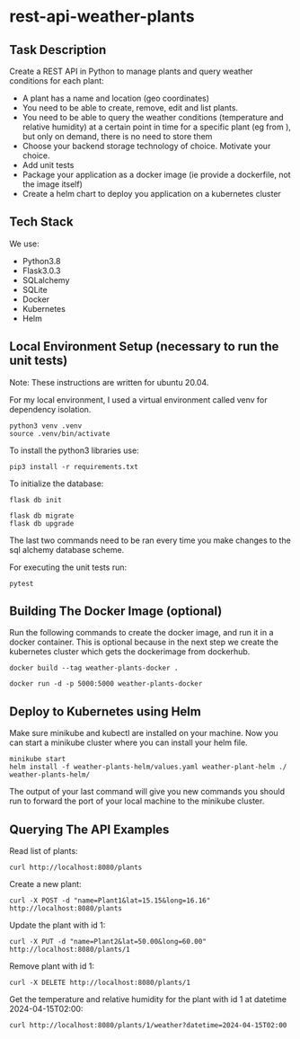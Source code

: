 # rest-api-weather-plants
## Task Description
Create a REST API in Python to manage plants and query weather conditions for each plant:

* A plant has a name and location (geo coordinates)
* You need to be able to create, remove, edit and list plants.
* You need to be able to query the weather conditions (temperature and relative humidity) at a certain point in time for a specific plant (eg from ), but only on demand, there is no need to store them
* Choose your backend storage technology of choice. Motivate your choice.
* Add unit tests
* Package your application as a docker image (ie provide a dockerfile, not the image itself)
* Create a helm chart to deploy you application on a kubernetes cluster

## Tech Stack
We use:
* Python3.8
* Flask3.0.3
* SQLalchemy
* SQLite
* Docker
* Kubernetes
* Helm

## Local Environment Setup (necessary to run the unit tests)

Note: These instructions are written for ubuntu 20.04. 

For my local environment, I used a virtual environment called venv for dependency isolation. 

    python3 venv .venv
    source .venv/bin/activate


To install the python3 libraries use:

    pip3 install -r requirements.txt


To initialize the database:

    flask db init

    flask db migrate
    flask db upgrade


The last two commands need to be ran every time you make changes to the sql alchemy database scheme.


For executing the unit tests run:

    pytest

## Building The Docker Image (optional)

Run the following commands to create the docker image, and run it in a docker container. This is optional because in the next step we create the kubernetes cluster which gets the dockerimage from dockerhub.

    docker build --tag weather-plants-docker .

    docker run -d -p 5000:5000 weather-plants-docker

## Deploy to Kubernetes using Helm

Make sure minikube and kubectl are installed on your machine. Now you can start a minikube cluster where you can install your helm file.

    minikube start
    helm install -f weather-plants-helm/values.yaml weather-plant-helm ./ weather-plants-helm/

The output of your last command will give you new commands you should run to forward the port of your local machine to the minikube cluster.

## Querying The API Examples

Read list of plants:

    curl http://localhost:8080/plants

Create a new plant:

    curl -X POST -d "name=Plant1&lat=15.15&long=16.16" http://localhost:8080/plants

Update the plant with id 1:

    curl -X PUT -d "name=Plant2&lat=50.00&long=60.00" http://localhost:8080/plants/1

Remove plant with id 1:

    curl -X DELETE http://localhost:8080/plants/1

Get the temperature and relative humidity for the plant with id 1 at datetime 2024-04-15T02:00:

    curl http://localhost:8080/plants/1/weather?datetime=2024-04-15T02:00



